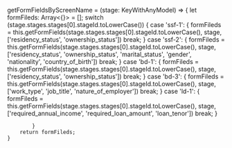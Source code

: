  getFormFieldsByScreenName = (stage: KeyWithAnyModel) => {
        let formFileds: Array<{}> = [];
            switch (stage.stages.stages[0].stageId.toLowerCase()) {
                case 'ssf-1': {
                    formFileds = this.getFormFields(stage.stages.stages[0].stageId.toLowerCase(), stage, ['residency_status', 'ownership_status'])
                    break;
                }
                case 'ssf-2': {
                    formFileds = this.getFormFields(stage.stages.stages[0].stageId.toLowerCase(), stage, ['residency_status', 'ownership_status', 'marital_status', 'gender', 'nationality', 'country_of_birth'])
                    break;
                }
                case 'bd-1': {
                    formFileds = this.getFormFields(stage.stages.stages[0].stageId.toLowerCase(), stage, ['residency_status', 'ownership_status'])
                    break;
                }
                case 'bd-3': {
                    formFileds = this.getFormFields(stage.stages.stages[0].stageId.toLowerCase(), stage, ['work_type', 'job_title', 'nature_of_employer'])
                    break;
                }
                case 'ld-1': {
                    formFileds = this.getFormFields(stage.stages.stages[0].stageId.toLowerCase(), stage, ['required_annual_income', 'required_loan_amount', 'loan_tenor'])
                    break;
                }
 
            }
        return formFileds;
    }
